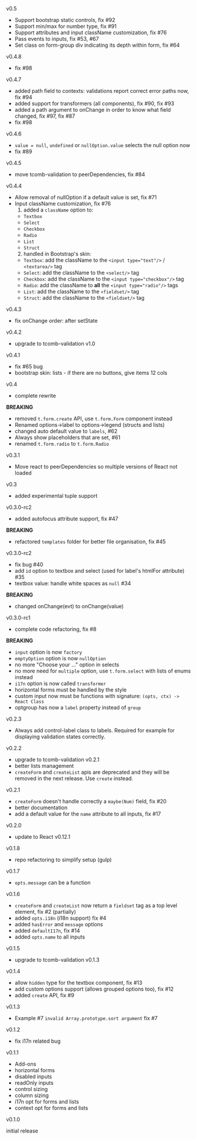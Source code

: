 v0.5

- Support bootstrap static controls, fix #92
- Support min/max for number type, fix #91
- Support attributes and input className customization, fix #76
- Pass events to inputs, fix #53, #67
- Set class on form-group div indicating its depth within form, fix #64

v0.4.8

- fix #98

v0.4.7

- added path field to contexts: validations report correct error paths now, fix #94
- added support for transformers (all components), fix #90, fix #93
- added a path argument to onChange in order to know what field changed, fix #97, fix #87
- fix #98

v0.4.6

- `value = null`, `undefined` or `nullOption.value` selects the null option now
- fix #89

v0.4.5

- move tcomb-validation to peerDependencies, fix #84

v0.4.4

- Allow removal of nullOption if a default value is set, fix #71
- Input className customization, fix #76
  1. added a `className` option to:
    - `Textbox`
    - `Select`
    - `Checkbox`
    - `Radio`
    - `List`
    - `Struct`
  2. handled in Bootstrap's skin:
    - `Textbox`: add the className to the `<input type="text"/>` / `<textarea/>` tag
    - `Select`: add the className to the `<select/>` tag
    - `Checkbox`: add the className to the `<input type="checkbox"/>` tag
    - `Radio`: add the className to **all** the `<input type="radio"/>` tags
    - `List`: add the className to the `<fieldset/>` tag
    - `Struct`: add the className to the `<fieldset/>` tag

v0.4.3

- fix onChange order: after setState

v0.4.2

- upgrade to tcomb-validation v1.0

v0.4.1

- fix #65 bug
- bootstrap skin: lists - if there are no buttons, give items 12 cols

v0.4

- complete rewrite

**BREAKING**

- removed `t.form.create` API, use `t.form.Form` component instead
- Renamed options->label to options->legend (structs and lists)
- changed auto default value to `labels`, #62
- Always show placeholders that are set, #61
- renamed `t.form.radio` to `t.form.Radio`

v0.3.1

- Move react to peerDependencies so multiple versions of React not loaded

v0.3

- added experimental tuple support

v0.3.0-rc2

- added autofocus attribute support, fix #47

**BREAKING**

- refactored `templates` folder for better file organisation, fix #45

v0.3.0-rc2

- fix bug #40
- add `id` option to textbox and select (used for label's htmlFor attribute) #35
- textbox value: handle white spaces as `null` #34

**BREAKING**

- changed onChange(evt) to onChange(value)

v0.3.0-rc1

- complete code refactoring, fix #8

**BREAKING**

- `input` option is now `factory`
- `emptyOption` option is now `nullOption`
- no more "Choose your ..." option in selects
- no more need for `multiple` option, use `t.form.select` with lists of enums instead
- `i17n` option is now called `transformer`
- horizontal forms must be handled by the style
- custom input now must be functions with signature: `(opts, ctx) -> React Class`
- optgroup has now a `label` property instead of `group`

v0.2.3

- Always add control-label class to labels. Required for example for displaying validation states correctly.

v0.2.2

- upgrade to tcomb-validation v0.2.1
- better lists management
- `createForm` and `createList` apis are deprecated and they will be removed in the next release. Use `create` instead.

v0.2.1

- `createForm` doesn't handle correctly a `maybe(Num)` field, fix #20
- better documentation
- add a default value for the `name` attribute to all inputs, fix #17

v0.2.0

- update to React v0.12.1

v0.1.8

- repo refactoring to simplify setup (gulp)

v0.1.7

- `opts.message` can be a function

v0.1.6

- `createForm` and `createList` now return a `fieldset` tag as a top level element, fix #2 (partially)
- added `opts.i18n` (i18n support) fix #4
- added `hasError` and `message` options
- added `defaultI17n`, fix #14
- added `opts.name` to all inputs

v0.1.5

- upgrade to tcomb-validation v0.1.3

v0.1.4

- allow `hidden` type for the textbox component, fix #13
- add custom options support (allows grouped options too), fix #12
- added `create` API, fix #9

v0.1.3

- Example #7 `invalid Array.prototype.sort argument` fix #7

v0.1.2

- fix i17n related bug

v0.1.1

- Add-ons
- horizontal forms
- disabled inputs
- readOnly inputs
- control sizing
- column sizing
- i17n opt for forms and lists
- context opt for forms and lists

v0.1.0

initial release
